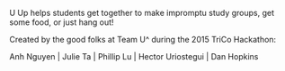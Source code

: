 U Up helps students get together to make impromptu study groups, get some food, or just hang out!

Created by the good folks at Team U^ during the 2015 TriCo Hackathon:

Anh Nguyen | Julie Ta | Phillip Lu | Hector Uriostegui | Dan Hopkins
